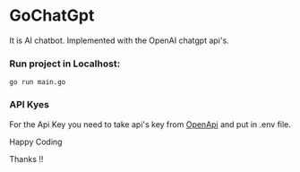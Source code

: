 # GoChatGpt

It is AI chatbot. Implemented with the OpenAI chatgpt api's. 

### Run project in Localhost: 
`go run main.go`

### API Kyes

For the Api Key you need to take api's key from [OpenApi](https://platform.openai.com/account/api-keys) and put in .env file.


Happy Coding 

Thanks !! 